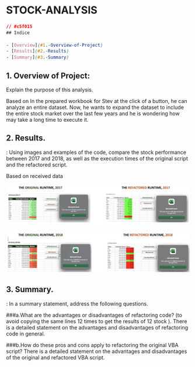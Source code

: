 # STOCK-ANALYSIS

```css
// #c5f015
## Indice

- [Overview](#1.-Overview-of-Project)
- [Results](#2.-Results)
- [Summary](#3.-Summary)
```

## 1. Overview of Project:

Explain the purpose of this analysis.

Based on
In the prepared workbook for Stev at the click of a button, he can analyze an entire dataset. Now, he wants to expand the dataset to include the entire stock market over the last few years and he is wondering how may take a long time to execute it.

## 2. Results.

: Using images and examples of the code, compare the stock performance between 2017 and 2018, as well as the execution times of the original script and the refactored script.

Based on received data

![2017_runtime](./Resources/VBA_Challenge_2017.png)

![2018_runtime](./Resources/VBA_Challenge_2018.png)

## 3. Summary.

: In a summary statement, address the following questions.

###a.What are the advantages or disadvantages of refactoring code? (to avoid copying the same lines 12 times to get the results of 12 stock ). There is a detailed statement on the advantages and disadvantages of refactoring code in general.

###b.How do these pros and cons apply to refactoring the original VBA script? There is a detailed statement on the advantages and disadvantages of the original and refactored VBA script.
